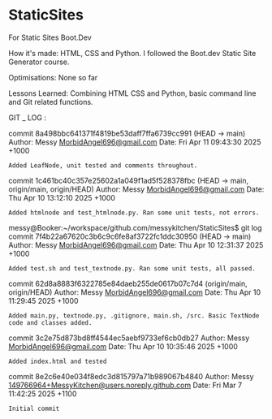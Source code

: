 # StaticSites
For Static Sites Boot.Dev

How it's made:
HTML, CSS and Python.
I followed the Boot.dev Static Site Generator course.

Optimisations: None so far

Lessons Learned: Combining HTML CSS and Python, basic command line and Git related functions.

GIT _ LOG :

commit 8a498bbc641371f4819be53daff7ffa6739cc991 (HEAD -> main)
Author: Messy <MorbidAngel696@gmail.com>
Date:   Fri Apr 11 09:43:30 2025 +1000

    Added LeafNode, unit tested and comments throughout.

commit 1c461bc40c357e25602a1a049f1ad5f528378fbc (HEAD -> main, origin/main, origin/HEAD)
Author: Messy <MorbidAngel696@gmail.com>
Date:   Thu Apr 10 13:12:10 2025 +1000

    Added htmlnode and test_htmlnode.py. Ran some unit tests, not errors.

messy@Booker:~/workspace/github.com/messykitchen/StaticSites$ git log
commit 7f4b22a67620c3b6c9c6fe8af3722fc1ddc30950 (HEAD -> main)
Author: Messy <MorbidAngel696@gmail.com>
Date:   Thu Apr 10 12:31:37 2025 +1000

    Added test.sh and test_textnode.py. Ran some unit tests, all passed.

commit 62d8a8883f6322785e84daeb255de0617b07c7d4 (origin/main, origin/HEAD)
Author: Messy <MorbidAngel696@gmail.com>
Date:   Thu Apr 10 11:29:45 2025 +1000

    Added main.py, textnode.py, .gitignore, main.sh, /src. Basic TextNode code and classes added.

commit 3c2e75d873bd8ff4544ec5aebf9733ef6cb0db27
Author: Messy <MorbidAngel696@gmail.com>
Date:   Thu Apr 10 10:35:46 2025 +1000

    Added index.html and tested

commit 8e2c6e40e034f8edc3d815797a71b989067b4840
Author: Messy <149766964+MessyKitchen@users.noreply.github.com>
Date:   Fri Mar 7 11:42:25 2025 +1100

    Initial commit